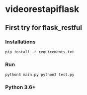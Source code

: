 # videorestapiflask
## First try for flask_restful
### Installations
`pip install -r requirements.txt`
### Run
`python3 main.py
python3 test.py`
### Python 3.6+

